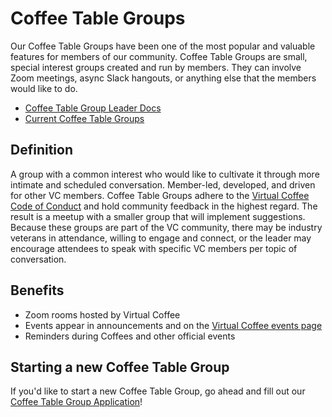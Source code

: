 # Coffee Table Groups

Our Coffee Table Groups have been one of the most popular and valuable features for members of our community. Coffee Table Groups are small, special interest groups created and run by members. They can involve Zoom meetings, async Slack hangouts, or anything else that the members would like to do.

- [Coffee Table Group Leader Docs](./guides/leader-docs.md)
- [Current Coffee Table Groups](./coffee-table-groups.md)

## Definition

A group with a common interest who would like to cultivate it through more intimate and scheduled conversation. Member-led, developed, and driven for other VC members. Coffee Table Groups adhere to the [Virtual Coffee Code of Conduct](https://virtualcoffee.io/code-of-conduct) and hold community feedback in the highest regard. The result is a meetup with a smaller group that will implement suggestions. Because these groups are part of the VC community, there may be industry veterans in attendance, willing to engage and connect, or the leader may encourage attendees to speak with specific VC members per topic of conversation.

## Benefits

- Zoom rooms hosted by Virtual Coffee
- Events appear in announcements and on the [Virtual Coffee events page](https://virtualcoffee.io/events)
- Reminders during Coffees and other official events

## Starting a new Coffee Table Group

If you'd like to start a new Coffee Table Group, go ahead and fill out our [Coffee Table Group Application](https://virtualcoffee.io/start-coffee-table-group)!
